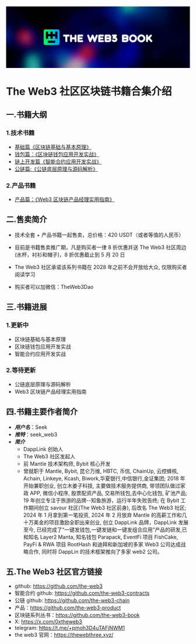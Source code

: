 [![Dapplink](https://github.com/the-web3-book/the-web3-book/blob/main/banner.png)](https://github.com/the-web3)


# The Web3 社区区块链书籍合集介绍

## 一.书籍大纲

### 1.技术书籍
- [基础篇《区块链基础与基本原理》](https://github.com/the-web3-book/the-web3-book/blob/main/outline/blockchainbasic.md)
- [钱包篇：《区块链钱包应用开发实战》](https://github.com/the-web3-book/the-web3-book/blob/main/outline/wallet.md)
- [链上开发篇《智能合约应用开发实战》](https://github.com/the-web3-book/the-web3-book/blob/main/outline/dapp.md)
- [公链篇:《公链底层原理与源码解析》](https://github.com/the-web3-book/the-web3-book/blob/main/outline/chain.md)

### 2.产品书籍
- [产品篇：《Web3 区块链产品经理实用指南》](https://github.com/the-web3-book/the-web3-book/blob/main/outline/product.md)

## 二.售卖简介

- 技术全套 + 产品书籍一起售卖，总价格：420 USDT（或者等值的人民币）

- 目前是书籍售卖推广期，凡是购买者一律 8 折优惠并送 The Web3 社区周边(水杯，衬衫和帽子)，8 折优惠截止到 5 月 20 日

- The Web3 社区承诺该系列书籍在 2028 年之前不会开放给大众, 仅限购买者阅读学习

- 购买者可以加微信：TheWeb3Dao


## 三.书籍进展

### 1.更新中

- 区块链基础与基本原理
- 区块链钱包应用开发实战
- 智能合约应用开发实战

### 2.等待更新
- 公链底层原理与源码解析
- Web3 区块链产品经理实用指南


## 四.书籍主要作者简介

- ***用户名***：Seek
- ***推特***：seek_web3
- ***简介***
  - DappLink 创始人
  - The Web3 社区发起人
  - 前 Mantle 技术架构师, Bybit 核心开发
  - 曾就职于 Mantle, Bybit, 昆仑万维, HBTC, 币信, ChainUp, 云控蜂核, Achain, Linkeye, Kcash, Biwork,华夏银行,中信银行,金证集团; 2018 年开始兼职创业, 创立木姜子科技, 主要做技术服务提供商, 带领团队做过家政 APP, 微信小程序, 股票配资产品, 交易所钱包,去中心化钱包, 矿池产品; 19 年创立专注于旅游的品牌--知鱼旅游，运行半年失败告终; 在 Bybit 工作期间创立 savour 社区(The Web3 社区前身), 后改名 The Web3 社区; 2024 年 1 月拿到第一笔投资, 2024 年 2 月放弃 Mantle 的高薪工作和几十万美金的项目激励全职出来创业, 创立 DappLink 品牌，DappLink 发展至今, 已经完成了“一键发钱包,一键发链和一键发组合应用”产品的研发,已和知名 Layer2 Manta, 知名钱包 Parapack, EventFi 项目 FishCake, PayFi & RWA 项目 RootHash 和迪拜和新加坡的多家 Web3 公司达成战略合作, 同时将 DappLin 的技术框架推向了多家 web2 公司。


## 五.The Web3 社区官方链接
- github: https://github.com/the-web3
- 智能合约 github: https://github.com/the-web3-contracts
- 公链 github: https://github.com/the-web3-chain
- 产品：https://github.com/the-web3-product
- 区块链系列丛书：https://github.com/the-web3-book
- X: https://x.com/0xtheweb3
- telegram: https://t.me/+pmoh3D4uTAFjNWM1
- the web3 官网：https://thewebthree.xyz/

